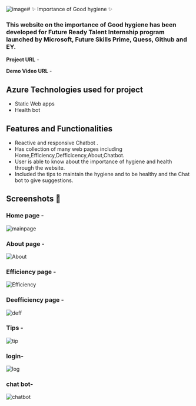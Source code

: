 ![image](https://github.com/Anantha1357/FRTPROJECT2/assets/124561046/e18a5004-1ea0-4ecd-b3bb-dda9fac1d406)#  ✨ Importance of Good hygiene ✨  


### This website on the importance of Good hygiene has been developed for Future Ready Talent Internship program launched by Microsoft, Future Skills Prime, Quess, Github and EY.


**Project URL** - 

**Demo Video URL** -

## Azure Technologies used for project
- Static Web apps
- Health bot

## Features and Functionalities 

- Reactive and responsive Chatbot .
- Has collection of many web pages including Home,Efficiency,Defficicency,About,Chatbot.
- User is able to know about the importance of hygiene and health through the website.
- Included the  tips to  maintain the hygiene and to be healthy and the Chat bot to give suggestions. 
## Screenshots 📸
###  Home page -  
![mainpage](https://github.com/Anantha1357/FRTPROJECT2/assets/124561046/a1e05bd2-f534-4464-8e5e-afdb1f4b9186)

###  About page -
![About](https://github.com/Anantha1357/FRTPROJECT2/assets/124561046/d9942ded-56cf-4bee-a6ac-ab4c7a854040)
###  Efficiency page -
![Efficiency](https://github.com/Anantha1357/FRTPROJECT2/assets/124561046/692cbf6f-3a5b-49a2-892c-944133cb0390)
###  Deefficiency page -
![deff](https://github.com/Anantha1357/FRTPROJECT2/assets/124561046/9abd9bf6-427d-4cf5-adca-eb9ffaa5dabb)
###  Tips  -
![tip](https://github.com/Anantha1357/FRTPROJECT2/assets/124561046/a70588d9-49c0-42c5-99e1-6b2ad2dbe757)

### login-
![log](https://github.com/Anantha1357/FRTPROJECT2/assets/124561046/bee2ab02-c8ab-4365-8e4d-99cde67e486d)

### chat bot-
![chatbot](https://github.com/Anantha1357/FRTPROJECT2/assets/124561046/357dd1b9-f91a-4e99-bd83-63952cdfabde)


